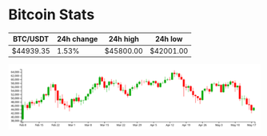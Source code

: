 # Bitcoin Stats

BTC/USDT|24h change|24h high|24h low|
|---|---|---|---|
|$44939.35|1.53%|$45800.00|$42001.00|

<img src="./chart.svg">
